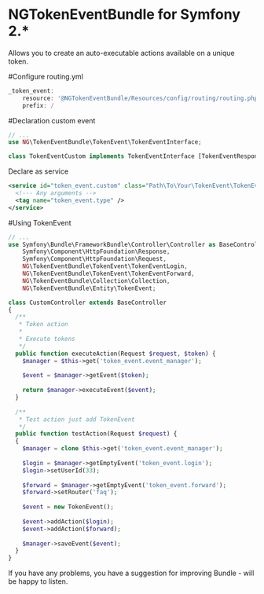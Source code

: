 NGTokenEventBundle for Symfony 2.*
==================================

Allows you to create an auto-executable actions available on a unique token.

#Configure routing.yml
``` js
_token_event:
    resource: '@NGTokenEventBundle/Resources/config/routing/routing.php'
    prefix: /
```

#Declaration custom event
``` php
// ...
use NG\TokenEventBundle\TokenEvent\TokenEventInterface;

class TokenEventCustom implements TokenEventInterface [TokenEventResponsableInterface/* Mark your event if it must return Response object */]
``` 
Declare as service

``` xml
<service id="token_event.custom" class="Path\To\Your\TokenEvent\TokenEventCustom">
  <!--- Any arguments -->
  <tag name="token_event.type" />
</service>
```

#Using TokenEvent
``` php
// ...
use Symfony\Bundle\FrameworkBundle\Controller\Controller as BaseController,
    Symfony\Component\HttpFoundation\Response,
    Symfony\Component\HttpFoundation\Request,
    NG\TokenEventBundle\TokenEvent\TokenEventLogin,
    NG\TokenEventBundle\TokenEvent\TokenEventForward,
    NG\TokenEventBundle\Collection\Collection,
    NG\TokenEventBundle\Entity\TokenEvent;

class CustomController extends BaseController
{
  /**
   * Token action
   *
   * Execute tokens
   */
  public function executeAction(Request $request, $token) {
    $manager = $this->get('token_event.event_manager');
    
    $event = $manager->getEvent($token);
    
    return $manager->executeEvent($event);
  }
  
  /**
   * Test action just add TokenEvent
   */
  public function testAction(Request $request) {
  {
    $manager = clone $this->get('token_event.event_manager');
    
    $login = $manager->getEmptyEvent('token_event.login');
    $login->setUserId(33);
    
    $forward = $manager->getEmptyEvent('token_event.forward');
    $forward->setRouter('faq');
    
    $event = new TokenEvent();
    
    $event->addAction($login);
    $event->addAction($forward);
    
    $manager->saveEvent($event);
  }
}
```

If you have any problems, you have a suggestion for improving Bundle - will be happy to listen.